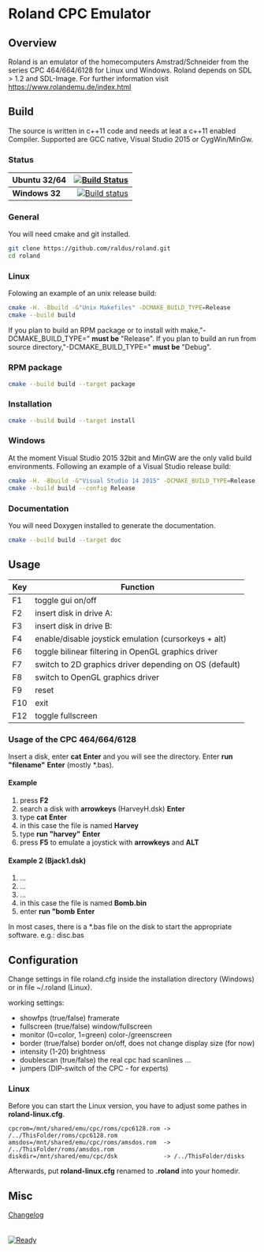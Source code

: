 # Roland CPC Emulator

## Overview
Roland is an emulator of the homecomputers Amstrad/Schneider from the series CPC 464/664/6128
for Linux und Windows.
Roland depends on SDL > 1.2 and SDL-Image.
For further information visit https://www.rolandemu.de/index.html

## Build
The source is written in c++11 code and needs at leat a c++11 enabled Compiler. Supported are GCC native, Visual Studio 2015 or CygWin/MinGw. 

### Status
**Ubuntu 32/64**|[![Build Status](https://travis-ci.org/raldus/roland.svg?branch=master)](https://travis-ci.org/raldus/roland)
---|--:
**Windows 32**|[![Build status](https://ci.appveyor.com/api/projects/status/rsa9fq8brffd5h50?svg=true)](https://ci.appveyor.com/project/raldus/roland)

### General
You will need cmake and git installed.
```bash
git clone https://github.com/raldus/roland.git
cd roland
```

### Linux
Folowing an example of an unix release build:
```bash
cmake -H. -Bbuild -G"Unix Makefiles" -DCMAKE_BUILD_TYPE=Release
cmake --build build
```
If you plan to build an RPM package or to install with make,"-DCMAKE_BUILD_TYPE=" **must be** "Release".
If you plan to build an run from source directory,"-DCMAKE_BUILD_TYPE=" **must be** "Debug".

### RPM package

```bash
cmake --build build --target package
```

### Installation

```bash
cmake --build build --target install
```

### Windows
At the moment Visual Studio 2015 32bit and MinGW are the only valid build environments.
Following an example of a Visual Studio release build:
```bash
cmake -H. -Bbuild -G"Visual Studio 14 2015" -DCMAKE_BUILD_TYPE=Release
cmake --build build --config Release
```

### Documentation
You will need Doxygen installed to generate the documentation.
```bash
cmake --build build --target doc
```

## Usage
Key|Function
-----|--------
F1|toggle gui on/off
F2|insert disk in drive A:
F3|insert disk in drive B:
F4|enable/disable joystick emulation (cursorkeys + alt)
F6|toggle bilinear filtering in OpenGL graphics driver
F7|switch to 2D graphics driver depending on OS (default)
F8|switch to OpenGL graphics driver
F9|reset
F10|exit
F12|toggle fullscreen

### Usage of the CPC 464/664/6128
Insert a disk, enter **cat**  **Enter** and
you will see the directory. Enter **run "filename"**  **Enter** (mostly *.bas).

#### Example
>
1. press **F2**
2. search a disk with **arrowkeys** (HarveyH.dsk) **Enter**
3. type **cat**  **Enter**
4. in this case the file is named **Harvey**
5. type **run "harvey"**  **Enter**
6. press **F5** to emulate a joystick with **arrowkeys** and **ALT**

#### Example 2 (Bjack1.dsk)
>
1. ...
2. ...
3. ...
4. in this case the file is named **Bomb.bin**
5. enter **run "bomb**  **Enter**

In most cases, there is a *.bas file on the disk
to start the appropriate software. e.g.: disc.bas

## Configuration
Change settings in file roland.cfg inside the installation directory
(Windows) or in file ~/.roland (Linux).

working settings:
* showfps    (true/false) framerate
* fullscreen (true/false) window/fullscreen
* monitor    (0=color, 1=green) color-/greenscreen
* border     (true/false) border on/off, does not change display size (for now)
* intensity  (1-20) brightness
* doublescan (true/false) the real cpc had scanlines ...
* jumpers    (DIP-switch of the CPC - for experts)

### Linux
Before you can start the Linux version, you have to adjust some pathes in
**roland-linux.cfg**.
```text
cpcrom=/mnt/shared/emu/cpc/roms/cpc6128.rom -> /../ThisFolder/roms/cpc6128.rom
amsdos=/mnt/shared/emu/cpc/roms/amsdos.rom  -> /../ThisFolder/roms/amsdos.rom
diskdir=/mnt/shared/emu/cpc/dsk             -> /../ThisFolder/disks
```
Afterwards, put **roland-linux.cfg** renamed to **.roland** into your homedir.

## Misc
[Changelog](https://github.com/raldus/roland/blob/master/CHANGELOG.md)
<br><br><br>
[ ![Ready](https://github.com/raldus/roland/blob/master/assets/img/ready.png)](https://www.rolandemu.de/index.html)

